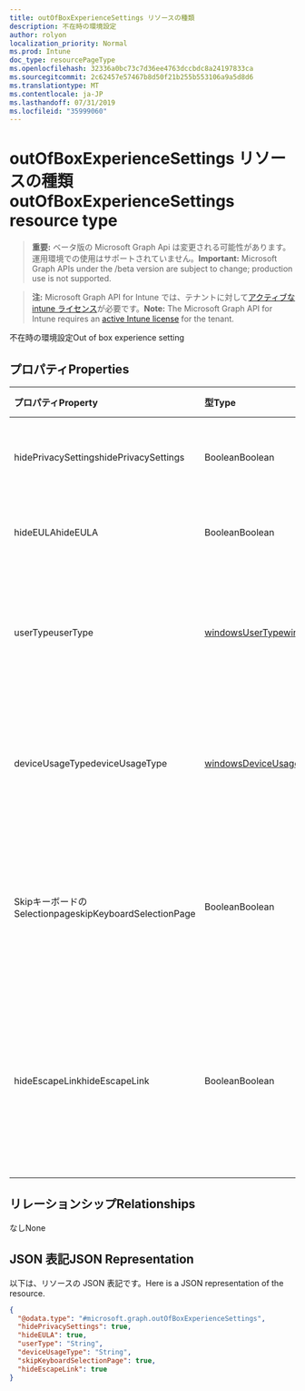```yaml
---
title: outOfBoxExperienceSettings リソースの種類
description: 不在時の環境設定
author: rolyon
localization_priority: Normal
ms.prod: Intune
doc_type: resourcePageType
ms.openlocfilehash: 32336a0bc73c7d36ee4763dccbdc8a24197833ca
ms.sourcegitcommit: 2c62457e57467b8d50f21b255b553106a9a5d8d6
ms.translationtype: MT
ms.contentlocale: ja-JP
ms.lasthandoff: 07/31/2019
ms.locfileid: "35999060"
---
```

# <a name="outofboxexperiencesettings-resource-type"></a><span data-ttu-id="75118-103">outOfBoxExperienceSettings リソースの種類</span><span class="sxs-lookup"><span data-stu-id="75118-103">outOfBoxExperienceSettings resource type</span></span>

> <span data-ttu-id="75118-104">**重要:** ベータ版の Microsoft Graph Api は変更される可能性があります。運用環境での使用はサポートされていません。</span><span class="sxs-lookup"><span data-stu-id="75118-104">**Important:** Microsoft Graph APIs under the /beta version are subject to change; production use is not supported.</span></span>

> <span data-ttu-id="75118-105">**注:** Microsoft Graph API for Intune では、テナントに対して[アクティブな intune ライセンス](https://go.microsoft.com/fwlink/?linkid=839381)が必要です。</span><span class="sxs-lookup"><span data-stu-id="75118-105">**Note:** The Microsoft Graph API for Intune requires an [active Intune license](https://go.microsoft.com/fwlink/?linkid=839381) for the tenant.</span></span>

<span data-ttu-id="75118-106">不在時の環境設定</span><span class="sxs-lookup"><span data-stu-id="75118-106">Out of box experience setting</span></span>

## <a name="properties"></a><span data-ttu-id="75118-107">プロパティ</span><span class="sxs-lookup"><span data-stu-id="75118-107">Properties</span></span>
|<span data-ttu-id="75118-108">プロパティ</span><span class="sxs-lookup"><span data-stu-id="75118-108">Property</span></span>|<span data-ttu-id="75118-109">型</span><span class="sxs-lookup"><span data-stu-id="75118-109">Type</span></span>|<span data-ttu-id="75118-110">説明</span><span class="sxs-lookup"><span data-stu-id="75118-110">Description</span></span>|
|:---|:---|:---|
|<span data-ttu-id="75118-111">hidePrivacySettings</span><span class="sxs-lookup"><span data-stu-id="75118-111">hidePrivacySettings</span></span>|<span data-ttu-id="75118-112">Boolean</span><span class="sxs-lookup"><span data-stu-id="75118-112">Boolean</span></span>|<span data-ttu-id="75118-113">ユーザーのプライバシー設定を表示または非表示にする</span><span class="sxs-lookup"><span data-stu-id="75118-113">Show or hide privacy settings to user</span></span>|
|<span data-ttu-id="75118-114">hideEULA</span><span class="sxs-lookup"><span data-stu-id="75118-114">hideEULA</span></span>|<span data-ttu-id="75118-115">Boolean</span><span class="sxs-lookup"><span data-stu-id="75118-115">Boolean</span></span>|<span data-ttu-id="75118-116">ユーザーに EULA を表示または非表示にする</span><span class="sxs-lookup"><span data-stu-id="75118-116">Show or hide EULA to user</span></span>|
|<span data-ttu-id="75118-117">userType</span><span class="sxs-lookup"><span data-stu-id="75118-117">userType</span></span>|[<span data-ttu-id="75118-118">windowsUserType</span><span class="sxs-lookup"><span data-stu-id="75118-118">windowsUserType</span></span>](../resources/intune-enrollment-windowsusertype.md)|<span data-ttu-id="75118-119">ユーザーの種類。</span><span class="sxs-lookup"><span data-stu-id="75118-119">Type of user.</span></span> <span data-ttu-id="75118-120">可能な値は、`administrator`、`standard` です。</span><span class="sxs-lookup"><span data-stu-id="75118-120">Possible values are: `administrator`, `standard`.</span></span>|
|<span data-ttu-id="75118-121">deviceUsageType</span><span class="sxs-lookup"><span data-stu-id="75118-121">deviceUsageType</span></span>|[<span data-ttu-id="75118-122">windowsDeviceUsageType</span><span class="sxs-lookup"><span data-stu-id="75118-122">windowsDeviceUsageType</span></span>](../resources/intune-enrollment-windowsdeviceusagetype.md)|<span data-ttu-id="75118-123">AAD 参加認証の種類。</span><span class="sxs-lookup"><span data-stu-id="75118-123">AAD join authentication type.</span></span> <span data-ttu-id="75118-124">可能な値は、`singleUser`、`shared` です。</span><span class="sxs-lookup"><span data-stu-id="75118-124">Possible values are: `singleUser`, `shared`.</span></span>|
|<span data-ttu-id="75118-125">Skipキーボードの Selectionpage</span><span class="sxs-lookup"><span data-stu-id="75118-125">skipKeyboardSelectionPage</span></span>|<span data-ttu-id="75118-126">Boolean</span><span class="sxs-lookup"><span data-stu-id="75118-126">Boolean</span></span>|<span data-ttu-id="75118-127">設定されている場合は、言語と地域が設定されている場合は、キーボードの選択ページをスキップします。</span><span class="sxs-lookup"><span data-stu-id="75118-127">If set, then skip the keyboard selection page if Language and Region are set</span></span>|
|<span data-ttu-id="75118-128">hideEscapeLink</span><span class="sxs-lookup"><span data-stu-id="75118-128">hideEscapeLink</span></span>|<span data-ttu-id="75118-129">Boolean</span><span class="sxs-lookup"><span data-stu-id="75118-129">Boolean</span></span>|<span data-ttu-id="75118-130">True に設定されている場合、ユーザーは別のアカウントを使用してサインインすることはできません (会社のサインイン時)。</span><span class="sxs-lookup"><span data-stu-id="75118-130">If set to true, then the user can't start over with different account, on company sign-in</span></span>|

## <a name="relationships"></a><span data-ttu-id="75118-131">リレーションシップ</span><span class="sxs-lookup"><span data-stu-id="75118-131">Relationships</span></span>
<span data-ttu-id="75118-132">なし</span><span class="sxs-lookup"><span data-stu-id="75118-132">None</span></span>

## <a name="json-representation"></a><span data-ttu-id="75118-133">JSON 表記</span><span class="sxs-lookup"><span data-stu-id="75118-133">JSON Representation</span></span>
<span data-ttu-id="75118-134">以下は、リソースの JSON 表記です。</span><span class="sxs-lookup"><span data-stu-id="75118-134">Here is a JSON representation of the resource.</span></span>
<!-- {
  "blockType": "resource",
  "@odata.type": "microsoft.graph.outOfBoxExperienceSettings"
}
-->
``` json
{
  "@odata.type": "#microsoft.graph.outOfBoxExperienceSettings",
  "hidePrivacySettings": true,
  "hideEULA": true,
  "userType": "String",
  "deviceUsageType": "String",
  "skipKeyboardSelectionPage": true,
  "hideEscapeLink": true
}
```





